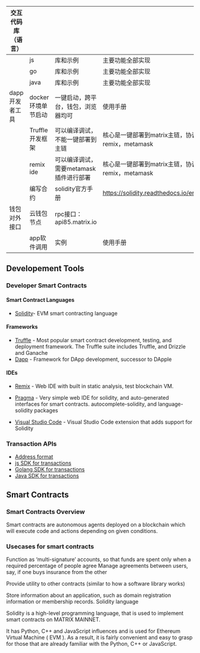 | 交互代码库（语言） |                    |                                        |                                                          |
|--------------------|--------------------|----------------------------------------|----------------------------------------------------------|
|                    | js                 | 库和示例                               | 主要功能全部实现                                         |
|                    | go                 | 库和示例                               | 主要功能全部实现                                         |
|                    | java               | 库和示例                               | 主要功能全部实现                                             |
| dapp开发者工具     | docker环境单节启动 | 一键启动，跨平台，钱包，浏览器均可     | 使用手册                                                 |
|                    | Truffle开发框架    | 可以编译调试，不能一键部署到主链       | 核心是一键部署到matrix主链，协调truffle，remix，metamask |
|                    | remix ide          | 可以编译调试，需要metamask插件进行部署 | 核心是一键部署到matrix主链，协调truffle，remix，metamask |
|                    | 编写合约           | solidity官方手册                       | https://solidity.readthedocs.io/en/v0.5.7/#              |
| 钱包对外接口       | 云钱包节点         | rpc接口：api85.matrix.io               |                                                          |
|                    | app软件调用        | 实例                                   | 使用手册                                                 |




## Developement Tools
### Developer Smart Contracts
#### Smart Contract Languages
+ [Solidity](https://solidity.readthedocs.io/en/latest/)- EVM smart contracting language


#### Frameworks
+ [Truffle](https://truffleframework.com/) - Most popular smart contract development, testing, and deployment framework. The Truffle suite includes Truffle, and Drizzle and Ganache
+ [Dapp](https://dapp.tools/dapp/) - Framework for DApp development, successor to DApple
#### IDEs
+ [Remix](https://remix.ethereum.org/#optimize=false) - Web IDE with built in static analysis, test blockchain VM.

+ [Pragma](https://www.withpragma.com/) - Very simple web IDE for solidity, and auto-generated interfaces for smart contracts. autocomplete-solidity, and language-solidity packages

+ [Visual Studio Code](https://marketplace.visualstudio.com/items?itemName=JuanBlanco.solidity) - Visual Studio Code extension that adds support for Solidity


### Transaction APIs

+ [Address format](https://github.com/MatrixAINetwork/TxSend-Sign-Demos/blob/master/Address%20Format.md)
+ [js SDK for transactions](https://github.com/MatrixAINetwork/TxSend-Sign-Demos/tree/master/js)
+ [Golang SDK for transactions](https://github.com/MatrixAINetwork/TxSend-Sign-Demos/tree/master/go)
+ [Java SDK for transactions](https://github.com/MatrixAINetwork/TxSend-Sign-Demos/tree/master/java)

## Smart Contracts
### Smart Contracts Overview
Smart contracts are autonomous agents deployed on a blockchain which will execute code and actions depending on given conditions.

### Usecases for smart contracts
Function as ‘multi-signature’ accounts, so that funds are spent only when a required percentage of people agree
Manage agreements between users, say, if one buys insurance from the other

Provide utility to other contracts (similar to how a software library works)

Store information about an application, such as domain registration information or membership records.
Solidity language

Solidity is a high-level programming language, that is used to implement smart contracts on MATRIX MAINNET.

It has Python, C++ and JavaScript influences and is used for Ethereum Virtual Machine ( EVM ). As a result, it is fairly convenient and easy to grasp for those that are already familiar with the Python, C++ or JavaScript. 






